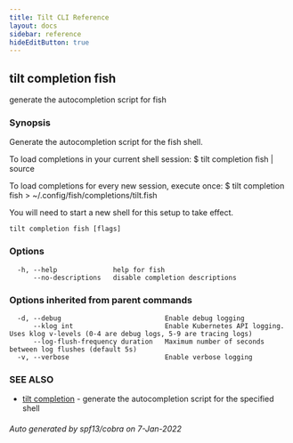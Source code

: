 ```yaml
---
title: Tilt CLI Reference
layout: docs
sidebar: reference
hideEditButton: true
---
```

## tilt completion fish

generate the autocompletion script for fish

### Synopsis


Generate the autocompletion script for the fish shell.

To load completions in your current shell session:
$ tilt completion fish | source

To load completions for every new session, execute once:
$ tilt completion fish > ~/.config/fish/completions/tilt.fish

You will need to start a new shell for this setup to take effect.


```
tilt completion fish [flags]
```

### Options

```
  -h, --help              help for fish
      --no-descriptions   disable completion descriptions
```

### Options inherited from parent commands

```
  -d, --debug                          Enable debug logging
      --klog int                       Enable Kubernetes API logging. Uses klog v-levels (0-4 are debug logs, 5-9 are tracing logs)
      --log-flush-frequency duration   Maximum number of seconds between log flushes (default 5s)
  -v, --verbose                        Enable verbose logging
```

### SEE ALSO

* [tilt completion](tilt_completion.html)	 - generate the autocompletion script for the specified shell

###### Auto generated by spf13/cobra on 7-Jan-2022
